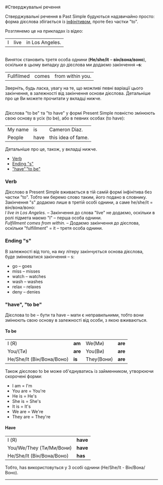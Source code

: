 #Стверджувальні речення

Стверджувальні речення в Past Simple будуються надзвичайно просто: форма дієслова збігається із <a href="http://english2.ed-era.com/1/utvoryuyemmo.html">інфінітивом</a>, проте без частки "to".


Розглянемо це на прикладах із відео:

  <table>
    <tr>
        <td>I</td>
        <td>live</td>
        <td>in Los Angeles.</td>
    </tr>
    </table>
    <br>
   Виняток становить третя особа однини (<b>He/she/it</b> – <b>він/вона/воно</b>), оскільки в цьому випадку до дієслова ми додаємо закінчення <b>–s</b>:
    
<table>
    <tr>
        <td>Fullfilmed</td>
        <td>comes</td>
        <td>from within you.</td>
    <tr>
</table>
Зверніть, будь ласка, увагу на те, що можливі певні варіації цього закінчення, в залежності від закінчення основи дієслова. Детальніше про це Ви можете прочитати у вкладці нижче. 
<br><br>

Дієслова "to be" та  "to have" у формі Present Simple повністю змінюють свою основу в усіх (to be), або в певних особах (to have):
<table>
     <tr>
        <td>My name</td>
        <td>is</td>
        <td>Cameron Diaz.</td>
    <tr>
      <tr>
        <td>People</td>
        <td>have</td>
        <td>this idea of fame.</td>
    <tr>
    </table>
Детальніше про це, також, у вкладці нижче. 

<!--| | I | live | in Los Angeles. |
| | Fullfilmed | comes | from within you. |
| | My name | is | Cameron Diaz. |
| | People | have | this idea of fame. |
| | There | is | a documentary film Human by Yann Arthus-Bertrand. |
<br>-->

<ul class="nav nav-tabs">
  <li class="active"><a data-toggle="tab" href="#home">Verb</a></li>
  <li><a data-toggle="tab" href="#menu1">Ending "s"</a></li>
  <li><a data-toggle="tab" href="#menu2">"have","to be"</a></li>
</ul>

<div class="tab-content">
  <div id="home" class="tab-pane fade in active">
    <h3>Verb</h3>
    <p>Дієслово в Present Simple вживається в тій самій формі інфінітива без частки <span class="p1">"to"</span>. Тобто ми беремо слово таким, його подано в словнику. Закінчення "s" додаємо лише в третій особі однини, а саме <span class="p1">he/she/it = він/вона/воно:</span><br>
    <i>I live in Los Angeles.</i> – Закінчення до слова <span class="p1">"live"</span> не додаємо, оскільки в ролі підмета маємо <span class="p1">"I"</span> – перша особа однини.<br>
    <i>Fulfillment comes from within.</i> – Додаємо закінчення до дієслова, оскільки <span class="p1">"fulfillment"</span> = it – третя особа однини.</p>
  </div>
  <div id="menu1" class="tab-pane fade">
    <h3>Ending "s"</h3>
    <p>В залежності від того, на яку літеру закінчується основа дієслова,<br> буде змінюватися закінчення – s:</p>
   <ul>
   <li>go – go<span class="p1">es</span></li>
   <li>miss – miss<span class="p1">es</span></li>
   <li>watch – watch<span class="p1">es</span></li>
   <li>wash – wash<span class="p1">es</span></li>
   <li>relax – relax<span class="p1">es</span></li>
   <li>deny – den<span class="p1">ies</span></li>
   </ul>
  </div>
  <div id="menu2" class="tab-pane fade">
    <h3>"have", "to be"</h3>
    <p>Дієслова <span class="p1">to be – бути</span> та <span class="p1">have – мати</span> є неправильними, тобто вони змінюють свою основу в залежності від особи, з якою вживаються.</p>
    <h4>To be</h4>
    <table>
    <tr>
        <td>I (Я)</td>
        <td><b>am</b></td>
        <td>We(Ми)</td>
        <td><b>are</b></td>
    <tr>
     <tr>
        <td>You/(Ти)</td>
        <td><b>are</b></td>
        <td>You(Ви)</td>
        <td><b>are</b></td>
    <tr>
    <tr>
        <td>He/She/It (Він/Вона/Воно)</td>
        <td><b>is</b></td>
        <td>They(Вони)</td>
        <td><b>are</b></td>
    <tr>
    </table>
    Також дієслово to be може об'єднуватись із займенником, утворюючи скорочені форми:

<ul>
<li>I am = I'm</li>
<li>You are = You're</li>
<li>He is = He's</li>
<li>She is = She's</li>
<li>It is = It's</li>
<li>We are = We're</li>
<li>They are = They're</li>
</ul>
  <h4>Have</h4>
    <table>
    <tr>
        <td>I (Я)</td>
        <td><b>have</b></td>
    <tr>
     <tr>
        <td>You/We/They (Ти/Ми/Вони)</td>
        <td><b>have</b></td>
    <tr>
    <tr>
        <td>He/She/It (Він/Вона/Воно)</td>
        <td><b>has</b></td>
    <tr>
    </table>
    Тобто, has використовуться у 3 особі однини (He/She/It - Він/Вона/Воно).
  </div>
</div>

<hr>
<br>


